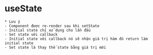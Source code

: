 # useState
    * Lưu ý
    - Component được re-render sau khi setState
    - Initial state chỉ xử dụng cho lần đầu
    - Set state với callback 
    - Initial state với callback nó sẽ nhận giá trị hàm đó return làm initial state
    - Set state là thay thế state bằng giá trị mới 
